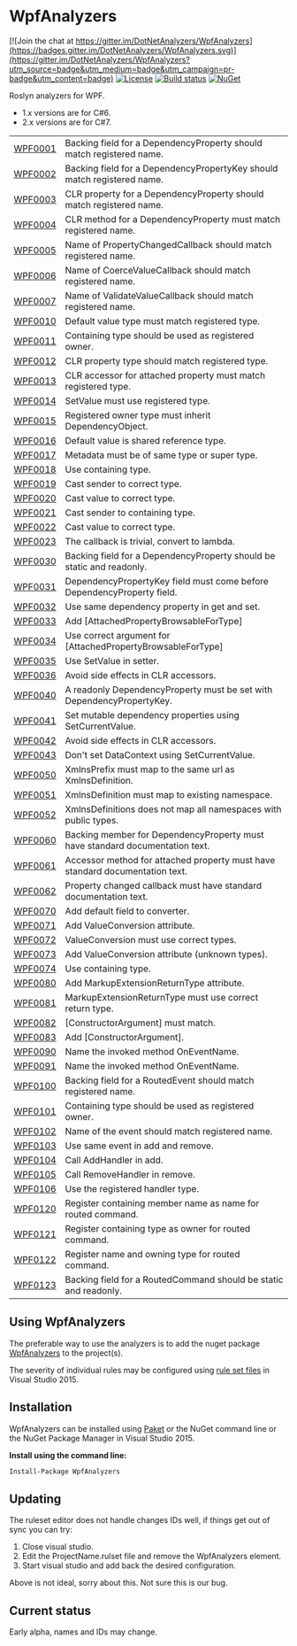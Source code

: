 # WpfAnalyzers

[![Join the chat at https://gitter.im/DotNetAnalyzers/WpfAnalyzers](https://badges.gitter.im/DotNetAnalyzers/WpfAnalyzers.svg)](https://gitter.im/DotNetAnalyzers/WpfAnalyzers?utm_source=badge&utm_medium=badge&utm_campaign=pr-badge&utm_content=badge)
[![License](https://img.shields.io/badge/license-MIT-blue.svg)](LICENSE)
[![Build status](https://ci.appveyor.com/api/projects/status/25nvar8j6evtmtg4/branch/master?svg=true)](https://ci.appveyor.com/project/JohanLarsson/wpfanalyzers-twfog/branch/master)
[![NuGet](https://img.shields.io/nuget/v/WpfAnalyzers.svg)](https://www.nuget.org/packages/WpfAnalyzers/)

Roslyn analyzers for WPF.
* 1.x versions are for C#6.
* 2.x versions are for C#7.

<!-- start generated table -->
<table>
  <tr>
    <td><a href="https://github.com/DotNetAnalyzers/WpfAnalyzers/tree/master/documentation/WPF0001.md">WPF0001</a></td>
    <td>Backing field for a DependencyProperty should match registered name.</td>
  </tr>
  <tr>
    <td><a href="https://github.com/DotNetAnalyzers/WpfAnalyzers/tree/master/documentation/WPF0002.md">WPF0002</a></td>
    <td>Backing field for a DependencyPropertyKey should match registered name.</td>
  </tr>
  <tr>
    <td><a href="https://github.com/DotNetAnalyzers/WpfAnalyzers/tree/master/documentation/WPF0003.md">WPF0003</a></td>
    <td>CLR property for a DependencyProperty should match registered name.</td>
  </tr>
  <tr>
    <td><a href="https://github.com/DotNetAnalyzers/WpfAnalyzers/tree/master/documentation/WPF0004.md">WPF0004</a></td>
    <td>CLR method for a DependencyProperty must match registered name.</td>
  </tr>
  <tr>
    <td><a href="https://github.com/DotNetAnalyzers/WpfAnalyzers/tree/master/documentation/WPF0005.md">WPF0005</a></td>
    <td>Name of PropertyChangedCallback should match registered name.</td>
  </tr>
  <tr>
    <td><a href="https://github.com/DotNetAnalyzers/WpfAnalyzers/tree/master/documentation/WPF0006.md">WPF0006</a></td>
    <td>Name of CoerceValueCallback should match registered name.</td>
  </tr>
  <tr>
    <td><a href="https://github.com/DotNetAnalyzers/WpfAnalyzers/tree/master/documentation/WPF0007.md">WPF0007</a></td>
    <td>Name of ValidateValueCallback should match registered name.</td>
  </tr>
  <tr>
    <td><a href="https://github.com/DotNetAnalyzers/WpfAnalyzers/tree/master/documentation/WPF0010.md">WPF0010</a></td>
    <td>Default value type must match registered type.</td>
  </tr>
  <tr>
    <td><a href="https://github.com/DotNetAnalyzers/WpfAnalyzers/tree/master/documentation/WPF0011.md">WPF0011</a></td>
    <td>Containing type should be used as registered owner.</td>
  </tr>
  <tr>
    <td><a href="https://github.com/DotNetAnalyzers/WpfAnalyzers/tree/master/documentation/WPF0012.md">WPF0012</a></td>
    <td>CLR property type should match registered type.</td>
  </tr>
  <tr>
    <td><a href="https://github.com/DotNetAnalyzers/WpfAnalyzers/tree/master/documentation/WPF0013.md">WPF0013</a></td>
    <td>CLR accessor for attached property must match registered type.</td>
  </tr>
  <tr>
    <td><a href="https://github.com/DotNetAnalyzers/WpfAnalyzers/tree/master/documentation/WPF0014.md">WPF0014</a></td>
    <td>SetValue must use registered type.</td>
  </tr>
  <tr>
    <td><a href="https://github.com/DotNetAnalyzers/WpfAnalyzers/tree/master/documentation/WPF0015.md">WPF0015</a></td>
    <td>Registered owner type must inherit DependencyObject.</td>
  </tr>
  <tr>
    <td><a href="https://github.com/DotNetAnalyzers/WpfAnalyzers/tree/master/documentation/WPF0016.md">WPF0016</a></td>
    <td>Default value is shared reference type.</td>
  </tr>
  <tr>
    <td><a href="https://github.com/DotNetAnalyzers/WpfAnalyzers/tree/master/documentation/WPF0017.md">WPF0017</a></td>
    <td>Metadata must be of same type or super type.</td>
  </tr>
  <tr>
    <td><a href="https://github.com/DotNetAnalyzers/WpfAnalyzers/tree/master/documentation/WPF0018.md">WPF0018</a></td>
    <td>Use containing type.</td>
  </tr>
  <tr>
    <td><a href="https://github.com/DotNetAnalyzers/WpfAnalyzers/tree/master/documentation/WPF0019.md">WPF0019</a></td>
    <td>Cast sender to correct type.</td>
  </tr>
  <tr>
    <td><a href="https://github.com/DotNetAnalyzers/WpfAnalyzers/tree/master/documentation/WPF0020.md">WPF0020</a></td>
    <td>Cast value to correct type.</td>
  </tr>
  <tr>
    <td><a href="https://github.com/DotNetAnalyzers/WpfAnalyzers/tree/master/documentation/WPF0021.md">WPF0021</a></td>
    <td>Cast sender to containing type.</td>
  </tr>
  <tr>
    <td><a href="https://github.com/DotNetAnalyzers/WpfAnalyzers/tree/master/documentation/WPF0022.md">WPF0022</a></td>
    <td>Cast value to correct type.</td>
  </tr>
  <tr>
    <td><a href="https://github.com/DotNetAnalyzers/WpfAnalyzers/tree/master/documentation/WPF0023.md">WPF0023</a></td>
    <td>The callback is trivial, convert to lambda.</td>
  </tr>
  <tr>
    <td><a href="https://github.com/DotNetAnalyzers/WpfAnalyzers/tree/master/documentation/WPF0030.md">WPF0030</a></td>
    <td>Backing field for a DependencyProperty should be static and readonly.</td>
  </tr>
  <tr>
    <td><a href="https://github.com/DotNetAnalyzers/WpfAnalyzers/tree/master/documentation/WPF0031.md">WPF0031</a></td>
    <td>DependencyPropertyKey field must come before DependencyProperty field.</td>
  </tr>
  <tr>
    <td><a href="https://github.com/DotNetAnalyzers/WpfAnalyzers/tree/master/documentation/WPF0032.md">WPF0032</a></td>
    <td>Use same dependency property in get and set.</td>
  </tr>
  <tr>
    <td><a href="https://github.com/DotNetAnalyzers/WpfAnalyzers/tree/master/documentation/WPF0033.md">WPF0033</a></td>
    <td>Add [AttachedPropertyBrowsableForType]</td>
  </tr>
  <tr>
    <td><a href="https://github.com/DotNetAnalyzers/WpfAnalyzers/tree/master/documentation/WPF0034.md">WPF0034</a></td>
    <td>Use correct argument for [AttachedPropertyBrowsableForType]</td>
  </tr>
  <tr>
    <td><a href="https://github.com/DotNetAnalyzers/WpfAnalyzers/tree/master/documentation/WPF0035.md">WPF0035</a></td>
    <td>Use SetValue in setter.</td>
  </tr>
  <tr>
    <td><a href="https://github.com/DotNetAnalyzers/WpfAnalyzers/tree/master/documentation/WPF0036.md">WPF0036</a></td>
    <td>Avoid side effects in CLR accessors.</td>
  </tr>
  <tr>
    <td><a href="https://github.com/DotNetAnalyzers/WpfAnalyzers/tree/master/documentation/WPF0040.md">WPF0040</a></td>
    <td>A readonly DependencyProperty must be set with DependencyPropertyKey.</td>
  </tr>
  <tr>
    <td><a href="https://github.com/DotNetAnalyzers/WpfAnalyzers/tree/master/documentation/WPF0041.md">WPF0041</a></td>
    <td>Set mutable dependency properties using SetCurrentValue.</td>
  </tr>
  <tr>
    <td><a href="https://github.com/DotNetAnalyzers/WpfAnalyzers/tree/master/documentation/WPF0042.md">WPF0042</a></td>
    <td>Avoid side effects in CLR accessors.</td>
  </tr>
  <tr>
    <td><a href="https://github.com/DotNetAnalyzers/WpfAnalyzers/tree/master/documentation/WPF0043.md">WPF0043</a></td>
    <td>Don't set DataContext using SetCurrentValue.</td>
  </tr>
  <tr>
    <td><a href="https://github.com/DotNetAnalyzers/WpfAnalyzers/tree/master/documentation/WPF0050.md">WPF0050</a></td>
    <td>XmlnsPrefix must map to the same url as XmlnsDefinition.</td>
  </tr>
  <tr>
    <td><a href="https://github.com/DotNetAnalyzers/WpfAnalyzers/tree/master/documentation/WPF0051.md">WPF0051</a></td>
    <td>XmlnsDefinition must map to existing namespace.</td>
  </tr>
  <tr>
    <td><a href="https://github.com/DotNetAnalyzers/WpfAnalyzers/tree/master/documentation/WPF0052.md">WPF0052</a></td>
    <td>XmlnsDefinitions does not map all namespaces with public types.</td>
  </tr>
  <tr>
    <td><a href="https://github.com/DotNetAnalyzers/WpfAnalyzers/tree/master/documentation/WPF0060.md">WPF0060</a></td>
    <td>Backing member for DependencyProperty must have standard documentation text.</td>
  </tr>
  <tr>
    <td><a href="https://github.com/DotNetAnalyzers/WpfAnalyzers/tree/master/documentation/WPF0061.md">WPF0061</a></td>
    <td>Accessor method for attached property must have standard documentation text.</td>
  </tr>
  <tr>
    <td><a href="https://github.com/DotNetAnalyzers/WpfAnalyzers/tree/master/documentation/WPF0062.md">WPF0062</a></td>
    <td>Property changed callback must have standard documentation text.</td>
  </tr>
  <tr>
    <td><a href="https://github.com/DotNetAnalyzers/WpfAnalyzers/tree/master/documentation/WPF0070.md">WPF0070</a></td>
    <td>Add default field to converter.</td>
  </tr>
  <tr>
    <td><a href="https://github.com/DotNetAnalyzers/WpfAnalyzers/tree/master/documentation/WPF0071.md">WPF0071</a></td>
    <td>Add ValueConversion attribute.</td>
  </tr>
  <tr>
    <td><a href="https://github.com/DotNetAnalyzers/WpfAnalyzers/tree/master/documentation/WPF0072.md">WPF0072</a></td>
    <td>ValueConversion must use correct types.</td>
  </tr>
  <tr>
    <td><a href="https://github.com/DotNetAnalyzers/WpfAnalyzers/tree/master/documentation/WPF0073.md">WPF0073</a></td>
    <td>Add ValueConversion attribute (unknown types).</td>
  </tr>
  <tr>
    <td><a href="https://github.com/DotNetAnalyzers/WpfAnalyzers/tree/master/documentation/WPF0074.md">WPF0074</a></td>
    <td>Use containing type.</td>
  </tr>
  <tr>
    <td><a href="https://github.com/DotNetAnalyzers/WpfAnalyzers/tree/master/documentation/WPF0080.md">WPF0080</a></td>
    <td>Add MarkupExtensionReturnType attribute.</td>
  </tr>
  <tr>
    <td><a href="https://github.com/DotNetAnalyzers/WpfAnalyzers/tree/master/documentation/WPF0081.md">WPF0081</a></td>
    <td>MarkupExtensionReturnType must use correct return type.</td>
  </tr>
  <tr>
    <td><a href="https://github.com/DotNetAnalyzers/WpfAnalyzers/tree/master/documentation/WPF0082.md">WPF0082</a></td>
    <td>[ConstructorArgument] must match.</td>
  </tr>
  <tr>
    <td><a href="https://github.com/DotNetAnalyzers/WpfAnalyzers/tree/master/documentation/WPF0083.md">WPF0083</a></td>
    <td>Add [ConstructorArgument].</td>
  </tr>
  <tr>
    <td><a href="https://github.com/DotNetAnalyzers/WpfAnalyzers/tree/master/documentation/WPF0090.md">WPF0090</a></td>
    <td>Name the invoked method OnEventName.</td>
  </tr>
  <tr>
    <td><a href="https://github.com/DotNetAnalyzers/WpfAnalyzers/tree/master/documentation/WPF0091.md">WPF0091</a></td>
    <td>Name the invoked method OnEventName.</td>
  </tr>
  <tr>
    <td><a href="https://github.com/DotNetAnalyzers/WpfAnalyzers/tree/master/documentation/WPF0100.md">WPF0100</a></td>
    <td>Backing field for a RoutedEvent should match registered name.</td>
  </tr>
  <tr>
    <td><a href="https://github.com/DotNetAnalyzers/WpfAnalyzers/tree/master/documentation/WPF0101.md">WPF0101</a></td>
    <td>Containing type should be used as registered owner.</td>
  </tr>
  <tr>
    <td><a href="https://github.com/DotNetAnalyzers/WpfAnalyzers/tree/master/documentation/WPF0102.md">WPF0102</a></td>
    <td>Name of the event should match registered name.</td>
  </tr>
  <tr>
    <td><a href="https://github.com/DotNetAnalyzers/WpfAnalyzers/tree/master/documentation/WPF0103.md">WPF0103</a></td>
    <td>Use same event in add and remove.</td>
  </tr>
  <tr>
    <td><a href="https://github.com/DotNetAnalyzers/WpfAnalyzers/tree/master/documentation/WPF0104.md">WPF0104</a></td>
    <td>Call AddHandler in add.</td>
  </tr>
  <tr>
    <td><a href="https://github.com/DotNetAnalyzers/WpfAnalyzers/tree/master/documentation/WPF0105.md">WPF0105</a></td>
    <td>Call RemoveHandler in remove.</td>
  </tr>
  <tr>
    <td><a href="https://github.com/DotNetAnalyzers/WpfAnalyzers/tree/master/documentation/WPF0106.md">WPF0106</a></td>
    <td>Use the registered handler type.</td>
  </tr>
  <tr>
    <td><a href="https://github.com/DotNetAnalyzers/WpfAnalyzers/tree/master/documentation/WPF0120.md">WPF0120</a></td>
    <td>Register containing member name as name for routed command.</td>
  </tr>
  <tr>
    <td><a href="https://github.com/DotNetAnalyzers/WpfAnalyzers/tree/master/documentation/WPF0121.md">WPF0121</a></td>
    <td>Register containing type as owner for routed command.</td>
  </tr>
  <tr>
    <td><a href="https://github.com/DotNetAnalyzers/WpfAnalyzers/tree/master/documentation/WPF0122.md">WPF0122</a></td>
    <td>Register name and owning type for routed command.</td>
  </tr>
  <tr>
    <td><a href="https://github.com/DotNetAnalyzers/WpfAnalyzers/tree/master/documentation/WPF0123.md">WPF0123</a></td>
    <td>Backing field for a RoutedCommand should be static and readonly.</td>
  </tr>
<table>
<!-- end generated table -->


## Using WpfAnalyzers

The preferable way to use the analyzers is to add the nuget package [WpfAnalyzers](https://www.nuget.org/packages/WpfAnalyzers/)
to the project(s).

The severity of individual rules may be configured using [rule set files](https://msdn.microsoft.com/en-us/library/dd264996.aspx)
in Visual Studio 2015.

## Installation

WpfAnalyzers can be installed using [Paket](https://fsprojects.github.io/Paket/) or the NuGet command line or the NuGet Package Manager in Visual Studio 2015.


**Install using the command line:**
```bash
Install-Package WpfAnalyzers
```

## Updating

The ruleset editor does not handle changes IDs well, if things get out of sync you can try:

1) Close visual studio.
2) Edit the ProjectName.rulset file and remove the WpfAnalyzers element.
3) Start visual studio and add back the desired configuration.

Above is not ideal, sorry about this. Not sure this is our bug.


## Current status

Early alpha, names and IDs may change.